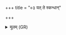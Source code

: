 +++
title = "०३ यत् ते स्कन्धान्"

+++
<details><summary>मूलम् (GR)</summary>

यत् ते स्कन्धान् उपतस्थौ  
विजाम्नि यच् च ते परौ ।  
अपमित्यम् इवाभृतं  
मलं ते प्रति दध्मसि ॥
</details>